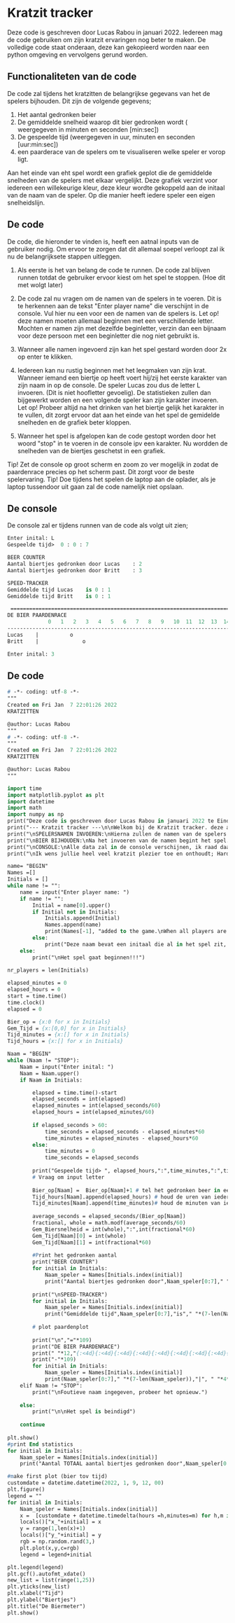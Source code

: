 # Kratzit tracker
Deze code is geschreven door Lucas Rabou in januari 2022.
Iedereen mag de code gebruiken om zijn kratzit ervaringen nog beter te maken.
De volledige code staat onderaan, deze kan gekopieerd worden naar een python omgeving en vervolgens gerund worden.

## Functionaliteten van de code
De code zal tijdens het kratzitten de belangrijkse gegevans van het de spelers bijhouden. Dit zijn de volgende gegevens;
1. Het aantal gedronken beier
2. De gemiddelde snelheid waarop dit bier gedronken wordt ( weergegeven in minuten en seconden [min:sec])
3. De gespeelde tijd (weergegeven in uur, minuten en seconden [uur:min:sec])
4. een paarderace van de spelers om te visualiseren welke speler er vorop ligt.

Aan het einde van eht spel wordt een grafiek geplot die de gemiddelde snelheden van de spelers met elkaar vergelijkt. Deze grafiek verzint voor iedereen een willekeurige kleur, deze kleur wordte gekoppeld aan de initaal van de naam van de speler. Op die manier heeft iedere speler een eigen snelheidslijn.

## De code
De code, die hieronder te vinden is, heeft een aatnal inputs van de gebruiker nodig. Om ervoor te zorgen dat dit allemaal soepel verloopt zal ik nu de belangrijksete stappen uitleggen.
1. Als eerste is het van belang de code te runnen. De code zal blijven runnen totdat de gebruiker ervoor kiest om het spel te stoppen. (Hoe dit met wolgt later)
2. De code zal nu vragen om de namen van de spelers in te voeren. Dit is te herkennen aan de tekst "Enter player name" die verschijnt in de console. Vul hier nu een voor een de namen van de spelers is. 
Let op! deze namen moeten allemaal beginnen met een verschillende letter. Mochten er namen zijn met dezelfde beginletter, verzin dan een bijnaam voor deze persoon met een beginletter die nog niet gebruikt is. 

3. Wanneer alle namen ingevoerd zijn kan het spel gestard worden door 2x op enter te klikken.
4. Iedereen kan nu rustig beginnen met het leegmaken van zijn krat. Wanneer iemand een biertje op heeft voert hij/zij het eerste karakter van zijn naam in op de console. De speler Lucas zou dus de letter L invoeren. (Dit is niet hoofletter gevoelig). De statistieken zullen dan bijgewerkt worden en een volgende speler kan zijn karakter invoeren. Let op! Probeer altijd na het drinken van het biertje gelijk het karakter in te vullen, dit zorgt ervoor dat aan het einde van het spel de gemidelde snelheden en de grafiek beter kloppen.
5. Wanneer het spel is afgelopen kan de code gestopt worden door het woord "stop" in te voeren in de console ipv een karakter. Nu wordden de snelheden van de biertjes geschetst in een grafiek.

Tip! Zet de console op groot scherm en zoom zo ver mogelijk in zodat de paardenrace precies op het scherm past. Dit zorgt voor de beste spelervaring.
Tip! Doe tijdens het spelen de laptop aan de oplader, als je laptop tussendoor uit gaan zal de code namelijk niet opslaan. 

## De console
De console zal er tijdens runnen van de code als volgt uit zien;
```p
Enter inital: L
Gespeelde tijd>  0 : 0 : 7 

BEER COUNTER
Aantal biertjes gedronken door Lucas    : 2
Aantal biertjes gedronken door Britt    : 3

SPEED-TRACKER
Gemiddelde tijd Lucas    is 0 : 1
Gemiddelde tijd Britt    is 0 : 1

 =============================================================================================================
DE BIER PAARDENRACE
             0   1   2   3   4   5   6   7   8   9   10  11  12  13  14  15  16  17  18  19  20  21  22  23 24 
-------------------------------------------------------------------------------------------------------------
Lucas    |          o
Britt    |              o

Enter inital: 3
```

## De code
```p
# -*- coding: utf-8 -*-
"""
Created on Fri Jan  7 22:01:26 2022
KRATZITTEN 

@author: Lucas Rabou
"""
# -*- coding: utf-8 -*-
"""
Created on Fri Jan  7 22:01:26 2022
KRATZITTEN 

@author: Lucas Rabou
"""

import time
import matplotlib.pyplot as plt
import datetime
import math
import numpy as np
print("Deze code is geschreven door Lucas Rabou in januari 2022 te Eindhoven.\n")
print("--- Kratzit tracker ---\n\nWelkom bij de Kratzit tracker. deze app zal het mogelijk amken de belangrijkste statestieken bij te houden voor jullie kratzit avontuur. De statestieken die worden bijgehouden zijn;\n\n1. Aantal gesronken bier\n2. Gemidelde drinksnelheid\n3. De gespeelde tijd\n4. Een paardenrace visualisatie.")
print("\nSPELERSNAMEN INVOEREN:\nHierna zullen de namen van de spelers ingevuld moeten worden, hierbij zijn een aantal dingen belangrijk;\n- Het is niet mogelijk om een naam in te geven die al bestaat. \n- Het is niet mogelijk om een naam in te geven met dezelfde eerste letter van een naam die al ingegeven is")
print("\nBIER BIJHOUDEN:\nNa het invoeren van de namen begint het spel. Wanneer een biertje opgedronken is typ je het eerste karakter van de naam van de speler in op de console. Stel dat Lucas een biertje drinkt, dan wordt de letter L ingetypt (Dit is niet hoofletter gevoelig). Het spel kan gestopt worden door ipv een initiaal het woord 'STOP' te typen (Dit is ook niet hoofdletter gevoelig).")
print("\nCONSOLE:\nAlle data zal in de console verschijnen, ik raad daarom ook aan de console op groot beeld te zetten en in te zoomen totdat de paardenrace het volledige scherm vult.")
print("\nIk wens jullie heel veel kratzit plezier toe en onthoudt; Hardlopers zijn doodlopers")

name= "BEGIN"
Names =[]
Initials = []
while name != "":
    name = input("Enter player name: ")
    if name != "":
        Initial = name[0].upper()
        if Initial not in Initials:
            Initials.append(Initial)
            Names.append(name)
            print(Names[-1], "added to the game.\nWhen all players are added press enter twice to start")
        else:
            print("Deze naam bevat een initaal die al in het spel zit, kies een andere naam met een initaal dat nog niet in het spel zit")
    else:
        print("\nHet spel gaat beginnen!!!")
        
nr_players = len(Initials)

elapsed_minutes = 0
elapsed_hours = 0
start = time.time()
time.clock()
elapsed = 0

Bier_op = {x:0 for x in Initials}
Gem_Tijd = {x:[0,0] for x in Initials}
Tijd_minutes = {x:[] for x in Initials}
Tijd_hours = {x:[] for x in Initials}

Naam = "BEGIN"
while (Naam != "STOP"): 
    Naam = input("Enter inital: ")
    Naam = Naam.upper()
    if Naam in Initials:

        elapsed = time.time()-start
        elapsed_seconds = int(elapsed) 
        elapsed_minutes = int(elapsed_seconds/60)
        elapsed_hours = int(elapsed_minutes/60)
        
        if elapsed_seconds > 60:
            time_seconds = elapsed_seconds - elapsed_minutes*60
            time_minutes = elapsed_minutes - elapsed_hours*60
        else:
            time_minutes = 0
            time_seconds = elapsed_seconds
        
        print("Gespeelde tijd> ", elapsed_hours,":",time_minutes,":",time_seconds,"\n")
        # Vraag om input letter
        
        Bier_op[Naam] =  Bier_op[Naam]+1 # tel het gedronken beer in een dictionairy
        Tijd_hours[Naam].append(elapsed_hours) # houd de uren van ieder biertje bij in een dictionairy
        Tijd_minutes[Naam].append(time_minutes)# houd de minuten van ieder biertje bij in een dictionairy
        
        average_seconds = elapsed_seconds/(Bier_op[Naam])
        fractional, whole = math.modf(average_seconds/60)
        Gem_Biersnelheid = int(whole),":",int(fractional*60)
        Gem_Tijd[Naam][0] = int(whole)
        Gem_Tijd[Naam][1] = int(fractional*60)
    
        #Print het gedronken aantal 
        print("BEER COUNTER")
        for initial in Initials:
            Naam_speler = Names[Initials.index(initial)]
            print("Aantal biertjes gedronken door",Naam_speler[0:7]," "*(7-len(Naam_speler)),":", Bier_op[initial])
            
        print("\nSPEED-TRACKER")
        for initial in Initials:
            Naam_speler = Names[Initials.index(initial)]
            print("Gemiddelde tijd",Naam_speler[0:7],"is"," "*(7-len(Naam_speler)), Gem_Tijd[Initial][0],":",Gem_Tijd[Initial][1])
            
        # plot paardenplot
        
        print("\n","="*109)
        print("DE BIER PAARDENRACE")
        print(" "*12,"{:<4d}{:<4d}{:<4d}{:<4d}{:<4d}{:<4d}{:<4d}{:<4d}{:<4d}{:<4d}{:<4d}{:<4d}{:<4d}{:<4d}{:<4d}{:<4d}{:<4d}{:<4d}{:<4d}{:<4d}{:<4d}{:<4d}{:<4d}{:<3d}{:<3d}".format(0,1,2,3,4,5,6,7,8,9,10,11,12,13,14,15,16,17,18,19,20,21,22,23,24))
        print("-"*109)
        for initial in Initials:
            Naam_speler = Names[Initials.index(initial)]
            print(Naam_speler[0:7]," "*(7-len(Naam_speler)),"|", " "*4*Bier_op[initial], "o")  
    elif Naam != "STOP":   
        print("\nFoutieve naam ingegeven, probeer het opnieuw.")
        
    else:
        print("\n\nHet spel is beindigd")
        
    continue
    
plt.show()
#print End statistics
for initial in Initials:
    Naam_speler = Names[Initials.index(initial)]
    print("Aantal TOTAAL aantal biertjes gedronken door",Naam_speler[0:7]," "*(7-len(Naam_speler)),":", Bier_op[initial])

#make first plot (bier tov tijd)
customdate = datetime.datetime(2022, 1, 9, 12, 00) 
plt.figure()
legend = ""
for initial in Initials:
    Naam_speler = Names[Initials.index(initial)]
    x =  [customdate + datetime.timedelta(hours =h,minutes=m) for h,m in zip(Tijd_hours[initial], Tijd_minutes[initial])]
    locals()["x_"+initial] = x 
    y = range(1,len(x)+1)
    locals()["y_"+initial] = y
    rgb = np.random.rand(3,)
    plt.plot(x,y,c=rgb)
    legend = legend+initial

plt.legend(legend)
plt.gcf().autofmt_xdate()
new_list = list(range(1,25))
plt.yticks(new_list)
plt.xlabel("Tijd")
plt.ylabel("Biertjes")
plt.title("De Biermeter")
plt.show()


```
